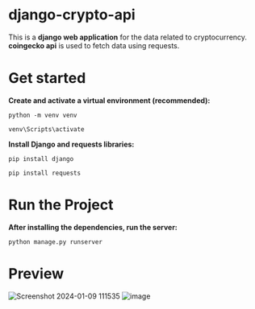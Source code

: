 # django-crypto-api
This is a **django web application** for the data related to cryptocurrency. 
**coingecko api** is used to fetch data using requests.

# Get started

**Create and activate a virtual environment (recommended):**

`python -m venv venv`


`venv\Scripts\activate`

**Install Django and requests libraries:**

`pip install django`

`pip install requests`



# Run the Project

**After installing the dependencies, run the server:**

`python manage.py runserver`


# Preview
![Screenshot 2024-01-09 111535](https://github.com/Vijaylande14/Django/assets/153816647/3c2869cb-45a8-4dc1-98e9-f8dd42ddfea0)
![image](https://github.com/Vijaylande14/Django/assets/153816647/5e80d0a1-1ee5-4b00-90f4-8c8023d37be8)

